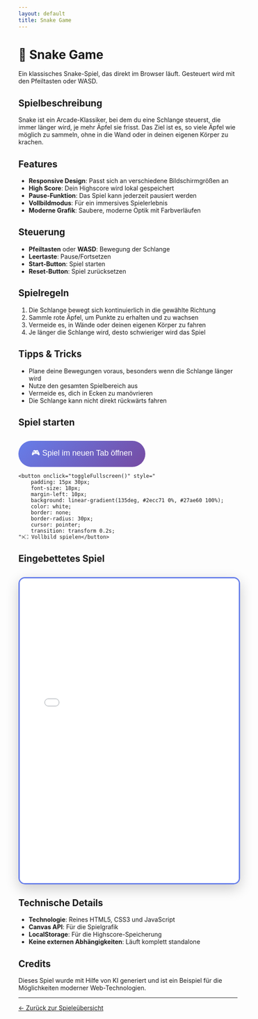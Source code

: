 ```yaml
---
layout: default
title: Snake Game
---
```


# 🐍 Snake Game

Ein klassisches Snake-Spiel, das direkt im Browser läuft. Gesteuert wird mit den Pfeiltasten oder WASD.

## Spielbeschreibung

Snake ist ein Arcade-Klassiker, bei dem du eine Schlange steuerst, die immer länger wird, je mehr Äpfel sie frisst. Das Ziel ist es, so viele Äpfel wie möglich zu sammeln, ohne in die Wand oder in deinen eigenen Körper zu krachen.

## Features

- **Responsive Design**: Passt sich an verschiedene Bildschirmgrößen an
- **High Score**: Dein Highscore wird lokal gespeichert
- **Pause-Funktion**: Das Spiel kann jederzeit pausiert werden
- **Vollbildmodus**: Für ein immersives Spielerlebnis
- **Moderne Grafik**: Saubere, moderne Optik mit Farbverläufen

## Steuerung

- **Pfeiltasten** oder **WASD**: Bewegung der Schlange
- **Leertaste**: Pause/Fortsetzen
- **Start-Button**: Spiel starten
- **Reset-Button**: Spiel zurücksetzen

## Spielregeln

1. Die Schlange bewegt sich kontinuierlich in die gewählte Richtung
2. Sammle rote Äpfel, um Punkte zu erhalten und zu wachsen
3. Vermeide es, in Wände oder deinen eigenen Körper zu fahren
4. Je länger die Schlange wird, desto schwieriger wird das Spiel

## Tipps & Tricks

- Plane deine Bewegungen voraus, besonders wenn die Schlange länger wird
- Nutze den gesamten Spielbereich aus
- Vermeide es, dich in Ecken zu manövrieren
- Die Schlange kann nicht direkt rückwärts fahren

## Spiel starten

<div style="margin: 30px 0;">
    <button onclick="openGame()" style="
        padding: 15px 30px;
        font-size: 18px;
        background: linear-gradient(135deg, #667eea 0%, #764ba2 100%);
        color: white;
        border: none;
        border-radius: 30px;
        cursor: pointer;
        transition: transform 0.2s;
    ">🎮 Spiel im neuen Tab öffnen</button>
    
    <button onclick="toggleFullscreen()" style="
        padding: 15px 30px;
        font-size: 18px;
        margin-left: 10px;
        background: linear-gradient(135deg, #2ecc71 0%, #27ae60 100%);
        color: white;
        border: none;
        border-radius: 30px;
        cursor: pointer;
        transition: transform 0.2s;
    ">⛶ Vollbild spielen</button>
</div>

## Eingebettetes Spiel

<div id="gameContainer" style="
    width: 100%;
    max-width: 800px;
    margin: 30px auto;
    border: 3px solid #667eea;
    border-radius: 15px;
    overflow: hidden;
    box-shadow: 0 10px 30px rgba(0,0,0,0.2);
">
    <iframe 
        id="gameFrame"
        src="../games/snake.html" 
        style="
            width: 100%;
            height: 700px;
            border: none;
        "
        title="Snake Game">
    </iframe>
</div>

<script>
function openGame() {
    window.open('../games/snake.html', '_blank');
}

function toggleFullscreen() {
    const iframe = document.getElementById('gameFrame');
    const container = document.getElementById('gameContainer');
    
    if (!document.fullscreenElement) {
        container.requestFullscreen().then(() => {
            iframe.style.height = '100vh';
        });
    } else {
        document.exitFullscreen().then(() => {
            iframe.style.height = '700px';
        });
    }
}

// ESC zum Verlassen des Vollbildmodus
document.addEventListener('fullscreenchange', () => {
    const iframe = document.getElementById('gameFrame');
    if (!document.fullscreenElement) {
        iframe.style.height = '700px';
    }
});
</script>

## Technische Details

- **Technologie**: Reines HTML5, CSS3 und JavaScript
- **Canvas API**: Für die Spielgrafik
- **LocalStorage**: Für die Highscore-Speicherung
- **Keine externen Abhängigkeiten**: Läuft komplett standalone

## Credits

Dieses Spiel wurde mit Hilfe von KI generiert und ist ein Beispiel für die Möglichkeiten moderner Web-Technologien.

---

[← Zurück zur Spieleübersicht](../index.html)
